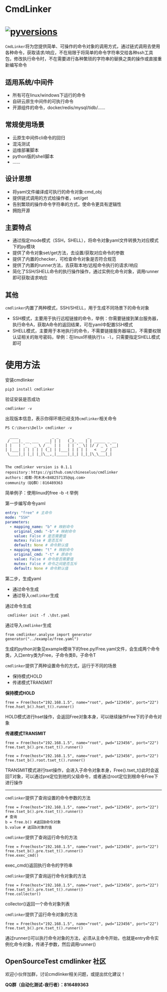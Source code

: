 # **CmdLinker**

# [![pyversions](https://img.shields.io/badge/CmdLinker-v0.1.x-green)](https://pypi.org/project/cmdlinker/)

`CmdLinker`将为您提供简单、可操作的命令对象的调用方式，通过链式调用去使用各种命令，获取请求/响应，不在局限于将简单的命令字符串交给各种ssh工具包，修改执行命令时，不在需要进行各种繁琐的字符串的替换之类的操作或直接重新编写命令

## **适用系统/中间件**

- 所有可在linux/windows下运行的命令
- 自研云原生中间件的可执行命令
- 开源组件的命令，docker/redis/mysql/tidb/......

## **常规使用场景**

- 云原生中间件cli命令的回归
- 混沌测试
- 运维部署脚本
- python版的shell脚本
- ......

## **设计思想**

- 将yaml文件编译成可执行的命令对象:cmd_obj
- 提供链式调用的方式给操作者，set/get
- 告别繁琐的操作命令字符串的方式，使命令更具有逻辑性
- 拥抱开源

## **主要特点**

- 通过指定mode模式（SSH，SHELL），将命令对象yaml文件转换为对应模式下的py模块
- 提供了命令对象set/get方法，去设置/获取对应命令的参数
- 提供了内置的checker，可检查命令对象是否符合规范
- 提供了内置的runner方法，去获取本地/远程命令执行的请求/响应
- 简化了SSH/SHELL命令的执行操作操作，通过实例化命令对象，调用runner即可获取请求响应

## **其他**

`cmdlinker`内置了两种模式，SSH/SHELL，用于生成不同场景下的命令对象

- SSH模式，主要用于执行远程链接的命令，举例：你需要链接到某台服务器，执行命令A，获取A命令的返回结果，可在yaml中配置SSH模式
- SHELL模式，主要用于本地执行的命令，不需要链接服务器端口，不需要权限认证相关的账号密码，举例：在linux环境执行`ls -l`，只需要指定SHELL模式即可

# **使用方法** #

安装cmdlinker
~~~
pip3 install cmdlinker
~~~

验证安装是否成功

~~~
cmdlinker -v
~~~
出现版本信息，表示你得环境已经支持`cmdlinker`相关命令
~~~
PS C:\Users\Dell> cmdlinker -v

  ____               _ _     _       _
 / ___|_ __ ___   __| | |   (_)_ __ | | _____ _ __
| |   | '_ ` _ \ / _` | |   | | '_ \| |/ / _ \ '__|
| |___| | | | | | (_| | |___| | | | |   <  __/ |
 \____|_| |_| |_|\__,_|_____|_|_| |_|_|\_\___|_|


The cmdlinker version is 0.1.1
repository：https://github.com/chineseluo/cmdlinker
authors：成都-阿木木<848257135@qq.com>
community（QQ群）：816489363
~~~


简单例子：使用linux的free -b -t 举例

第一步编写命令yaml
~~~yaml
entry: "free" # 主命令
mode: "SSH"
parameters:
  - mapping_name: "b" # 映射命令
    original_cmd: "-b" # 映射命令
    value: False # 是否需要值
    mutex: False # 是否互斥
    default: None # 命令默认值
  - mapping_name: "t" # 映射命令
    original_cmd: "-t" # 原命令
    value: False # 命令是否需要值
    mutex: False # 命令之间是否互斥
    default: None # 命令默认值
~~~

第二步，生成yaml
- 通过命令生成
- 通过导入`cmdlinker`生成

通过命令生成

~~~
 cmdlinker init -f .\Ost.yaml
~~~

通过导入`cmdlinker`生成
~~~
from cmdlinker.analyse import generator
generator("../example/free.yaml")
~~~

生成的python对象见example模块下的free.py/Free.yaml文件，会生成两个命令类，入口entry类为Free，子命令类B，子命令T

`cmdlinker`提供了两种设置命令的方式，运行于不同的场景
- 保持模式HOLD
- 传递模式TRANSMIT

**保持模式HOLD**
~~~
free = Free(host="192.168.1.5", name="root", pwd="123456", port="22")
free.hset_b().hset_t().runner()
~~~
HOLD模式进行hset操作，会返回Free对象本身，可以继续操作Free下的子命令对象

**传递模式TRANSMIT**
~~~
free = Free(host="192.168.1.5", name="root", pwd="123456", port="22")
free.tset_b().pre.tset_t().runner()
~~~

~~~
free = Free(host="192.168.1.5", name="root", pwd="123456", port="22")
free.tset_b().root.tset_t().runner()
~~~
TRANSMIT模式进行tset操作，会进入子命令对象本身，Free().tset_t()此时会返回T对象，可以通过pre定位到他的父级命令，或者通过root定位到根命令Free下进行操作

---

`cmdlinker`提供了查询设置的命令参数的方法

~~~
free = Free(host="192.168.1.5", name="root", pwd="123456", port="22")
free.tset_b().pre.tset_t().runner()
# 查询
b = free.b() #返回B命令对象
b.value # 返回b对象的值
~~~


`cmdlinker`提供了查询运行命令的方法
~~~
free = Free(host="192.168.1.5", name="root", pwd="123456", port="22")
free.tset_b().pre.tset_t().runner()
free.exec_cmd()
~~~
exec_cmd()返回执行命令的字符串

`cmdlinker`提供了查询运行命令对象的方法
~~~
free = Free(host="192.168.1.5", name="root", pwd="123456", port="22")
free.tset_b().pre.tset_t().runner()
free.collector()
~~~
collector()返回一个命令对象列表

`cmdlinker`提供了运行命令对象的方法
~~~
free = Free(host="192.168.1.5", name="root", pwd="123456", port="22")
free.tset_b().pre.tset_t().runner()
~~~
通过runner()可以执行命令对象的方法，必须从主命令开始，也就是entry命令实例化命令对象，传递子参数，然后调用runner()


## **OpenSourceTest cmdlinker 社区**

欢迎小伙伴加群，讨论cmdlinker相关问题，或提出优化建议！

**QQ群（自动化测试-夜行者）：816489363**
